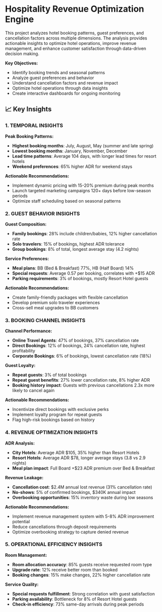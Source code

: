 # Hospitality Revenue Optimization Engine
This project analyzes hotel booking patterns, guest preferences, and cancellation factors across multiple dimensions. The analysis provides actionable insights to optimize hotel operations, improve revenue management, and enhance customer satisfaction through data-driven decision making.

**Key Objectives:**
- Identify booking trends and seasonal patterns
- Analyze guest preferences and behavior
- Understand cancellation factors and revenue impact
- Optimize hotel operations through data insights
- Create interactive dashboards for ongoing monitoring

## 📈 Key Insights

### **1. TEMPORAL INSIGHTS**

**Peak Booking Patterns:**
- **Highest booking months**: July, August, May (summer and late spring)
- **Lowest booking months**: January, November, December
- **Lead time patterns**: Average 104 days, with longer lead times for resort hotels
- **Weekend preferences**: 65% higher ADR for weekend stays

**Actionable Recommendations:**
- Implement dynamic pricing with 15-20% premium during peak months
- Launch targeted marketing campaigns 120+ days before low-season periods
- Optimize staff scheduling based on seasonal patterns

### **2. GUEST BEHAVIOR INSIGHTS**

**Guest Composition:**
- **Family bookings**: 28% include children/babies, 12% higher cancellation rate
- **Solo travelers**: 15% of bookings, highest ADR tolerance
- **Group bookings**: 8% of total, longest average stay (4.2 nights)

**Service Preferences:**
- **Meal plans**: BB (Bed & Breakfast) 77%, HB (Half Board) 14%
- **Special requests**: Average 0.57 per booking, correlates with +$15 ADR
- **Parking requirements**: 3% of bookings, mostly Resort Hotel guests

**Actionable Recommendations:**
- Create family-friendly packages with flexible cancellation
- Develop premium solo traveler experiences
- Cross-sell meal upgrades to BB customers

### **3. BOOKING CHANNEL INSIGHTS**

**Channel Performance:**
- **Online Travel Agents**: 47% of bookings, 37% cancellation rate
- **Direct Bookings**: 12% of bookings, 24% cancellation rate, highest profitability
- **Corporate Bookings**: 6% of bookings, lowest cancellation rate (18%)

**Guest Loyalty:**
- **Repeat guests**: 3% of total bookings
- **Repeat guest benefits**: 27% lower cancellation rate, 8% higher ADR
- **Booking history impact**: Guests with previous cancellations 2.3x more likely to cancel again

**Actionable Recommendations:**
- Incentivize direct bookings with exclusive perks
- Implement loyalty program for repeat guests
- Flag high-risk bookings based on history

### **4. REVENUE OPTIMIZATION INSIGHTS**

**ADR Analysis:**
- **City Hotels**: Average ADR $105, 35% higher than Resort Hotels
- **Resort Hotels**: Average ADR $78, longer average stays (3.8 vs 2.9 nights)
- **Meal plan impact**: Full Board +$23 ADR premium over Bed & Breakfast

**Revenue Leakage:**
- **Cancellation cost**: $2.4M annual lost revenue (31% cancellation rate)
- **No-shows**: 5% of confirmed bookings, $340K annual impact
- **Overbooking opportunities**: 15% inventory waste during low seasons

**Actionable Recommendations:**
- Implement revenue management system with 5-8% ADR improvement potential
- Reduce cancellations through deposit requirements
- Optimize overbooking strategy to capture denied revenue

### **5. OPERATIONAL EFFICIENCY INSIGHTS**

**Room Management:**
- **Room allocation accuracy**: 85% guests receive requested room type
- **Upgrade rate**: 12% receive better room than booked
- **Booking changes**: 15% make changes, 22% higher cancellation rate

**Service Quality:**
- **Special requests fulfillment**: Strong correlation with guest satisfaction
- **Parking availability**: Bottleneck for 8% of Resort Hotel guests
- **Check-in efficiency**: 73% same-day arrivals during peak periods

